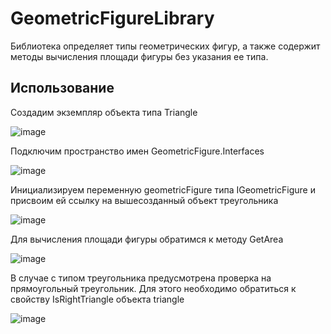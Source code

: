 # **GeometricFigureLibrary**
Библиотека определяет типы геометрических фигур, а также содержит методы вычисления площади фигуры без указания ее типа.

## Использование

Создадим экземпляр объекта типа Triangle

![image](https://user-images.githubusercontent.com/55708187/226636296-d234437c-4ddc-469c-8a80-aa9fa9fa1e0c.png)

Подключим пространство имен GeometricFigure.Interfaces

![image](https://user-images.githubusercontent.com/55708187/226646927-e56829d1-7555-4e9a-b26e-ecfc5603b88c.png)

Инициализируем переменную geometricFigure типа IGeometricFigure и присвоим ей ссылку на вышесозданный объект треугольника

![image](https://user-images.githubusercontent.com/55708187/226637015-f3bbd86d-d315-4c26-b9c7-12363cb64474.png)

Для вычисления площади фигуры обратимся к методу GetArea

![image](https://user-images.githubusercontent.com/55708187/226641142-59899900-dc7d-451c-a0b9-7d114a0706cf.png)

В случае с типом треугольника предусмотрена проверка на прямоугольный треугольник. Для этого необходимо обратиться к свойству IsRightTriangle объекта triangle

![image](https://user-images.githubusercontent.com/55708187/226644921-2a2f6502-93dd-4a13-9223-29da92c5adf8.png)
